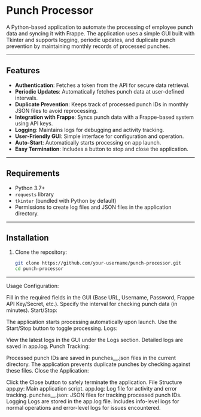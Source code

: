 # Punch Processor

A Python-based application to automate the processing of employee punch data and syncing it with Frappe. The application uses a simple GUI built with Tkinter and supports logging, periodic updates, and duplicate punch prevention by maintaining monthly records of processed punches.

---

## Features

- **Authentication**: Fetches a token from the API for secure data retrieval.
- **Periodic Updates**: Automatically fetches punch data at user-defined intervals.
- **Duplicate Prevention**: Keeps track of processed punch IDs in monthly JSON files to avoid reprocessing.
- **Integration with Frappe**: Syncs punch data with a Frappe-based system using API keys.
- **Logging**: Maintains logs for debugging and activity tracking.
- **User-Friendly GUI**: Simple interface for configuration and operation.
- **Auto-Start**: Automatically starts processing on app launch.
- **Easy Termination**: Includes a button to stop and close the application.

---

## Requirements

- Python 3.7+
- `requests` library
- `tkinter` (bundled with Python by default)
- Permissions to create log files and JSON files in the application directory.

---

## Installation

1. Clone the repository:
   ```bash
   git clone https://github.com/your-username/punch-processor.git
   cd punch-processor

----------

Usage
Configuration:

Fill in the required fields in the GUI (Base URL, Username, Password, Frappe API Key/Secret, etc.).
Specify the interval for checking punch data (in minutes).
Start/Stop:

The application starts processing automatically upon launch.
Use the Start/Stop button to toggle processing.
Logs:

View the latest logs in the GUI under the Logs section.
Detailed logs are saved in app.log.
Punch Tracking:

Processed punch IDs are saved in punches_<year>_<month>.json files in the current directory.
The application prevents duplicate punches by checking against these files.
Close the Application:

Click the Close button to safely terminate the application.
File Structure
app.py: Main application script.
app.log: Log file for activity and error tracking.
punches_<year>_<month>.json: JSON files for tracking processed punch IDs.
Logging
Logs are stored in the app.log file.
Includes info-level logs for normal operations and error-level logs for issues encountered.
